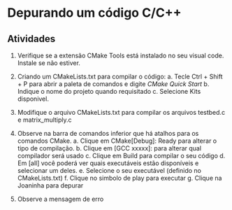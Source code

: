 # Depurando um código C/C++

## Atividades
1. Verifique se a extensão CMake Tools está instalado no seu visual code. Instale se não estiver. 

2. Criando um CMakeLists.txt para compilar o código:
   a. Tecle Ctrl + Shift + P para abrir a paleta de comandos  e digite *CMake Quick Start*
   b. Indique o nome do projeto quando requisitado 
   c. Selecione Kits disponivel. 

3. Modifique o arquivo CMakeLists.txt para compilar os arquivos testbed.c e matrix_multiply.c 

4. Observe na barra de comandos inferior que há atalhos para os comandos CMake.
  a. Clique em CMake[Debug]: Ready para alterar o tipo de compilação.
  b. Clique em [GCC xxxxx]: para alterar qual compilador será usado
  c. Clique em Build para compilar o seu código
  d. Em [all] você poderá ver quais executáveis estão disponíveis e selecionar um deles.
  e. Selecione o seu executável (definido no CMakeLists.txt)
  f. Clique no simbolo de play para executar
  g. Clique na Joaninha para depurar

5. Observe a mensagem de erro





